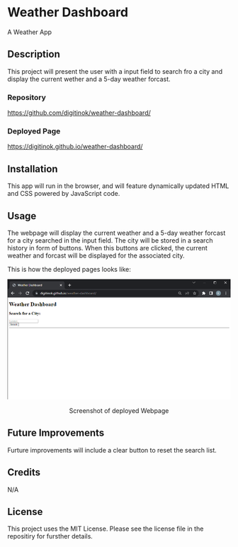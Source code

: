 # Weather Dashboard

A Weather App

## Description

This project will present the user with a input field to search fro a city and display the current wether and a 5-day weather forcast.

### Repository

https://github.com/digitinok/weather-dashboard/

### Deployed Page

https://digitinok.github.io/weather-dashboard/

## Installation

This app will run in the browser, and will feature dynamically updated HTML and CSS powered by JavaScript code.

## Usage

The webpage will display the current weather and a 5-day weather forcast for a city searched in the input field.  The city will be stored in a search history in form of buttons. When this buttons are clicked, the current weather and forcast will be displayed for the associated city.

This is how the deployed pages looks like:

![alt screenshot of deployed page](assets/images/screenshot.png)

<p style="text-align: center;">Screenshot of deployed Webpage</p>

## Future Improvements

Furture improvements will include a clear button to reset the search list.

## Credits

N/A

## License

This project uses the MIT License. Please see the license file in the repositiry for fursther details.